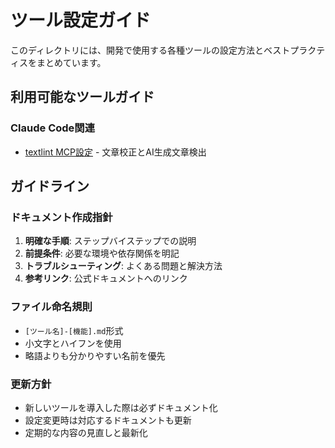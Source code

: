 # ツール設定ガイド

このディレクトリには、開発で使用する各種ツールの設定方法とベストプラクティスをまとめています。

## 利用可能なツールガイド

### Claude Code関連

- [textlint MCP設定](./textlint-mcp.md) - 文章校正とAI生成文章検出

## ガイドライン

### ドキュメント作成指針

1. **明確な手順**: ステップバイステップでの説明
2. **前提条件**: 必要な環境や依存関係を明記
3. **トラブルシューティング**: よくある問題と解決方法
4. **参考リンク**: 公式ドキュメントへのリンク

### ファイル命名規則

- `[ツール名]-[機能].md`形式
- 小文字とハイフンを使用
- 略語よりも分かりやすい名前を優先

### 更新方針

- 新しいツールを導入した際は必ずドキュメント化
- 設定変更時は対応するドキュメントも更新
- 定期的な内容の見直しと最新化